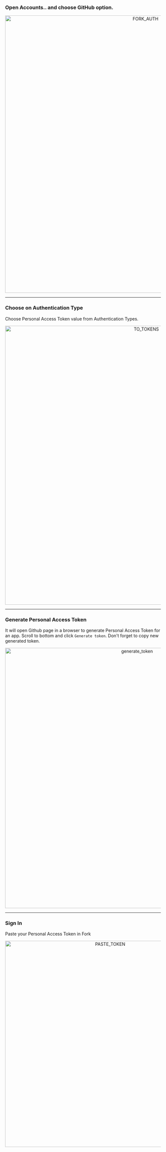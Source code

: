 ### Open Accounts.. and choose GitHub option.
<p align="center"><img width="893" alt="FORK_AUTH" src="https://user-images.githubusercontent.com/89274213/179865786-60e5b224-06c5-41ed-b2dc-c8bb4cdfb14b.png"></p>

***

### Choose on Authentication Type
Choose Personal Access Token value from Authentication Types.
<p align="center"><img width="898" alt="TO_TOKENS" src="https://user-images.githubusercontent.com/89274213/179865935-2a81d5bc-947d-495a-b6c2-bb29f28f5d59.png"></p>

***

### Generate Personal Access Token
It will open Github page in a browser to generate Personal Access Token for an app. Scroll to bottom and click `Generate token`. Don't forget to copy new generated token.
<p align="center"><img width="838" alt="generate_token" src="https://user-images.githubusercontent.com/89274213/179866237-4d106d89-41f3-4408-8599-695c45c7a276.png"></p>

***

### Sign In
Paste your Personal Access Token in Fork
<p align="center"><img width="664" alt="PASTE_TOKEN" src="https://user-images.githubusercontent.com/89274213/179866263-23ac76a8-a7ef-450e-87a9-1c53efc2b647.png"></p>

